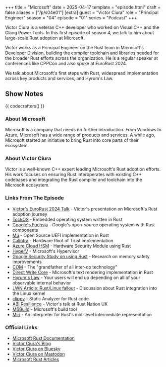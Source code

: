 +++
title = "Microsoft"
date = 2025-04-17
template = "episode.html"
draft = false
aliases = ["/p/s04e01"]
[extra]
guest = "Victor Ciura"
role = "Principal Engineer"
season = "04"
episode = "01"
series = "Podcast"
+++

<div><script id="letscast-player-ec2b56fd" src="https://letscast.fm/podcasts/rust-in-production-82281512/episodes/microsoft-with-victor-ciura/player.js?size=s"></script></div>

Victor Ciura is a veteran C++ developer who worked on Visual C++ and the Clang Power Tools.
In this first episode of season 4, we talk to him about large-scale Rust adoption at Microsoft.

<!-- more -->

Victor works as a Principal Engineer on the Rust team in Microsoft's Developer Division,
building the compiler toolchain and libraries needed for the broader Rust efforts across the organization.
He is a regular speaker at conferences like CPPCon and also spoke at EuroRust 2024.

We talk about Microsoft's first steps with Rust, widespread implementation across key products and services, and Hyrum's Law.

## Show Notes

{{ codecrafters() }}

### About Microsoft

Microsoft is a company that needs no further introduction.
From Windows to Azure, Microsoft has a wide range of products and services.
A while ago, Microsoft started an initiative to bring Rust into core parts of their ecosystem.

### About Victor Ciura 

Victor is a well-known C++ expert leading Microsoft's Rust adoption efforts. His work focuses on ensuring Rust interoperates with existing C++ codebases and integrating the Rust compiler and toolchain into the Microsoft ecosystem.

### Links From The Episode

- [Victor's EuroRust 2024 Talk](https://www.youtube.com/watch?v=kiG5-LzIQ54) - Victor's presentation on Microsoft's Rust adoption journey
- [TockOS](https://tockos.org/) - Embedded operating system written in Rust
- [Google's Fuchsia](https://fuchsia.dev/) - Google's open-source operating system with Rust components
- [Mu](https://github.com/microsoft/mu) - Open Source UEFI implementation in Rust
- [Caliptra](https://github.com/chipsalliance/Caliptra) - Hardware Root of Trust implementation
- [Azure Cloud HSM](https://learn.microsoft.com/en-gb/azure/cloud-hsm/overview) - Hardware Security Module using Rust
- [HyperV](https://learn.microsoft.com/en-us/windows-server/virtualization/hyper-v/hyper-v-overview) - Microsoft's Hypervisor
- [Google Security Study on using Rust](https://security.googleblog.com/2022/12/memory-safe-languages-in-android-13.html) - Research on memory safety improvements
- [COM](https://en.wikipedia.org/wiki/Component_Object_Model) - The "grandfather of all inter-op technology"
- [Direct Write Core](https://learn.microsoft.com/en-us/windows/win32/directwrite/dwritecore-overview) - Microsoft's text rendering implementation in Rust
- [Hyrum's Law](https://www.hyrumslaw.com/) - Your users will end up depending on all of your observable internal behavior
- [LWN Article: Rust/Linux fallout](https://lwn.net/Articles/1006805/) - Discussion about Rust integration into the Linux kernel
- [clippy](https://github.com/rust-lang/rust-clippy) - Static Analyzer for Rust code
- [ABI Resilience](https://www.youtube.com/watch?v=EpJWD6HowKc) - Victor's talk at Rust Nation UK
- [MSBuild](https://learn.microsoft.com/en-gb/visualstudio/msbuild/msbuild) - Microsoft's build tool
- [Miri](https://github.com/rust-lang/miri) - An interpreter for Rust's mid-level intermediate representation

### Official Links

- [Microsoft Rust Documentation](https://learn.microsoft.com/en-us/windows/dev-environment/rust/)
- [Victor Ciura's Blog](https://ciura.ro)
- [Victor Ciura on Bluesky](https://bsky.app/profile/ciuravictor.bsky.social)
- [Victor Ciura on Mastodon](https://hachyderm.io/@ciura_victor)
- [Microsoft Rust Articles](https://opensource.microsoft.com/blog/programming-language/rust/)
